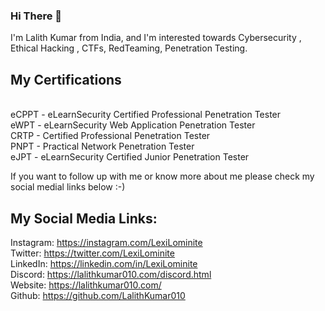 ### Hi There 👋


I'm  Lalith Kumar from India, and I'm interested towards Cybersecurity , Ethical Hacking , CTFs, RedTeaming, Penetration Testing. 

## My Certifications
</br>
eCPPT - eLearnSecurity Certified Professional Penetration Tester 
</br>
eWPT - eLearnSecurity Web Application Penetration Tester
</br>
CRTP - Certified Professional Penetration Tester
</br>
PNPT - Practical Network Penetration Tester
</br>
eJPT - eLearnSecurity Certified Junior Penetration Tester


If you want to follow up with me or know more about me please check my social medial links below :-)

## My Social Media Links:

Instagram: https://instagram.com/LexiLominite </br>
Twitter: https://twitter.com/LexiLominite  </br>
LinkedIn: https://linkedin.com/in/LexiLominite  </br>
Discord: https://lalithkumar010.com/discord.html  </br>
Website: https://lalithkumar010.com/  </br>
Github: https://github.com/LalithKumar010 </br>
